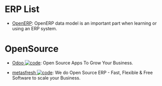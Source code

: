 # ERP List

- [OpenERP](https://useopenerp.com/): OpenERP data model is an important part when learning or using an ERP system.

# OpenSource

- [Odoo ![code](https://martrix-usa.oss-accelerate.aliyuncs.com/logo/code.svg)](https://github.com/odoo/odoo): Open Source Apps To Grow Your Business.

- [metasfresh ![code](https://martrix-usa.oss-accelerate.aliyuncs.com/logo/code.svg)](https://github.com/metasfresh/metasfresh): We do Open Source ERP - Fast, Flexible & Free Software to scale your Business.
